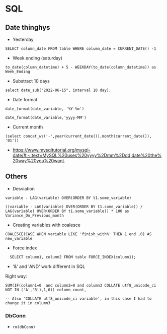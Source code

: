# SQL #

## Date thinghys

- Yesterday

```SELECT column_date FROM table WHERE column_date = CURRENT_DATE() -1```

- Week ending (saturday)

```to_date(column_datetime) + 5 - WEEKDAY(to_date(column_datetime)) as Week_Ending```

- Substract 10 days

```select date_sub("2022-06-15", interval 10 day);```

- Date format

```date_format(date_variable, '%Y-%m')```

```date_format(date_variable,'yyyy-MM')```

- Current month

``` (select concat_ws('-',year(current_date()),month(current_date()), '01')) ```

- https://www.mysqltutorial.org/mysql-date/#:~:text=MySQL%20uses%20yyyy%2Dmm%2Ddd,date%20the%20way%20you%20want.


## Others

- Desviation

``` variable - LAG(variable) OVER(ORDER BY t1.some_variable) ```

``` ((variable - LAG(variable) OVER(ORDER BY t1.some_variable)) / LAG(variable) OVER(ORDER BY t1.some_variable)) * 100 as Variance_On_Previous_month ```

- Creating variables with coalesce

```COALESCE(CASE WHEN variable LIKE 'finish_with%' THEN 1 end ,0) AS new_variable```

- Force index

```
  SELECT column1, column2 FROM table FORCE_INDEX(column1);
```

- '&' and 'AND' work different in SQL 

Right way:

```
SUM(IF(column1=0  and column2=0 and column3 COLLATE utf8_unicode_ci NOT IN ('A','B'),1,0)) column_count,

-- Also 'COLLATE utf8_unicode_ci variable', in this case I had to change it in column3
```


### DbConn

- ```rm(dbConn)```
